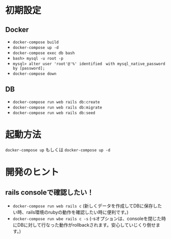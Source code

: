# 初期設定
## Docker
- `docker-compose build`
- `docker-compose up -d`
- `docker-compose exec db bash`
- `bash> mysql -u root -p`
- `mysql> alter user 'root'@'%' identified　with mysql_native_password by [password];`
- `docker-compose down`
## DB
- `docker-compose run web rails db:create`
- `docker-compose run web rails db:migrate`
- `docker-compose run web rails db:seed`

# 起動方法
`docker-compose up` もしくは `docker-compose up -d`

# 開発のヒント
## rails consoleで確認したい！
- `docker-compose run web rails c`
(新しくデータを作成してDBに保存したい時、rails環境のrubyの動作を確認したい時に便利です。)
- `docker-compose run wbe rails c -s`
(-sオプションは、consoleを閉じた時にDBに対して行なった動作がrollbackされます。安心していじくり倒せます。)